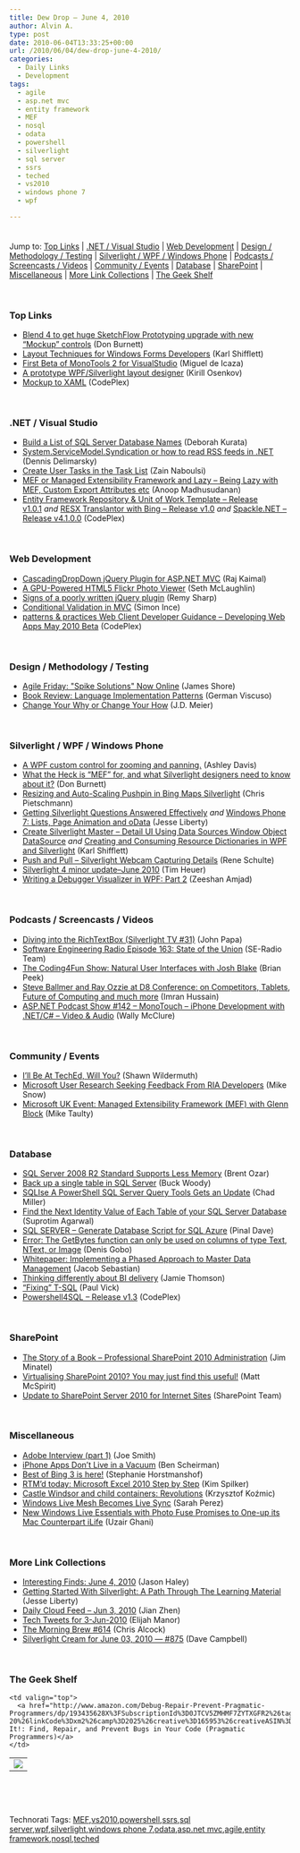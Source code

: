 ```yaml
---
title: Dew Drop – June 4, 2010
author: Alvin A.
type: post
date: 2010-06-04T13:33:25+00:00
url: /2010/06/04/dew-drop-june-4-2010/
categories:
  - Daily Links
  - Development
tags:
  - agile
  - asp.net mvc
  - entity framework
  - MEF
  - nosql
  - odata
  - powershell
  - silverlight
  - sql server
  - ssrs
  - teched
  - vs2010
  - windows phone 7
  - wpf

---
```

<div class="wlWriterHeaderFooter" style="float:none; margin:0px; padding:4px 0px 4px 0px;">
</div>

Jump to: [Top Links][1] | [.NET / Visual Studio][2] | [Web Development][3] | [Design / Methodology / Testing][4] | [Silverlight / WPF / Windows Phone][5] | [Podcasts / Screencasts / Videos][6] | [Community / Events][7] | [Database][8] | [SharePoint][9] | [Miscellaneous][10] | [More Link Collections][11] | [The Geek Shelf][12] 

&#160;

### <a name="top"></a>Top Links

  * [Blend 4 to get huge SketchFlow Prototyping upgrade with new “Mockup” controls][13] (Don Burnett)
  * [Layout Techniques for Windows Forms Developers][14] (Karl Shifflett)
  * [First Beta of MonoTools 2 for VisualStudio][15] (Miguel de Icaza)
  * [A prototype WPF/Silverlight layout designer][16] (Kirill Osenkov)
  * [Mockup to XAML][17] (CodePlex)

&#160;

### <a name="dotnet"></a>.NET / Visual Studio

  * [Build a List of SQL Server Database Names][18] (Deborah Kurata)
  * [System.ServiceModel.Syndication or how to read RSS feeds in .NET][19] (Dennis Delimarsky)
  * [Create User Tasks in the Task List][20] (Zain Naboulsi)
  * [MEF or Managed Extensibility Framework and Lazy – Being Lazy with MEF, Custom Export Attributes etc][21] (Anoop Madhusudanan)
  * [Entity Framework Repository & Unit of Work Template &#8211; Release v1.0.1][22]&#160;_and_&#160;[RESX Translantor with Bing &#8211; Release v1.0][23] _and_&#160;[Spackle.NET &#8211; Release v4.1.0.0][24] (CodePlex)

&#160;

### <a name="web"></a>Web Development

  * [CascadingDropDown jQuery Plugin for ASP.NET MVC][25] (Raj Kaimal)
  * [A GPU-Powered HTML5 Flickr Photo Viewer][26] (Seth McLaughlin)
  * [Signs of a poorly written jQuery plugin][27] (Remy Sharp)
  * [Conditional Validation in MVC][28] (Simon Ince)
  * [patterns & practices Web Client Developer Guidance &#8211; Developing Web Apps May 2010 Beta][29] (CodePlex)

&#160;

### <a name="design"></a>Design / Methodology / Testing

  * [Agile Friday: "Spike Solutions" Now Online][30] (James Shore)
  * [Book Review: Language Implementation Patterns][31] (German Viscuso)
  * [Change Your Why or Change Your How][32] (J.D. Meier)

&#160;

### <a name="silverlight"></a>Silverlight / WPF / Windows Phone

  * [A WPF custom control for zooming and panning.][33] (Ashley Davis)
  * [What the Heck is “MEF” for, and what Silverlight designers need to know about it?][34] (Don Burnett)
  * [Resizing and Auto-Scaling Pushpin in Bing Maps Silverlight][35] (Chris Pietschmann)
  * [Getting Silverlight Questions Answered Effectively][36] _and_&#160;[Windows Phone 7: Lists, Page Animation and oData][37] (Jesse Liberty)
  * [Create Silverlight Master – Detail UI Using Data Sources Window Object DataSource][38] _and_&#160;[Creating and Consuming Resource Dictionaries in WPF and Silverlight][39] (Karl Shifflett)
  * [Push and Pull &#8211; Silverlight Webcam Capturing Details][40] (Rene Schulte)
  * [Silverlight 4 minor update–June 2010][41] (Tim Heuer)
  * [Writing a Debugger Visualizer in WPF: Part 2][42] (Zeeshan Amjad)

&#160;

### <a name="podcasts"></a>Podcasts / Screencasts / Videos

  * [Diving into the RichTextBox (Silverlight TV #31)][43] (John Papa)
  * [Software Engineering Radio Episode 163: State of the Union][44] (SE-Radio Team)
  * [The Coding4Fun Show: Natural User Interfaces with Josh Blake][45] (Brian Peek)
  * [Steve Ballmer and Ray Ozzie at D8 Conference: on Competitors, Tablets, Future of Computing and much more][46] (Imran Hussain)
  * [ASP.NET Podcast Show #142 &#8211; MonoTouch &#8211; iPhone Development with .NET/C# &#8211; Video & Audio][47] (Wally McClure)

&#160;

### <a name="events"></a>Community / Events

  * [I&#8217;ll Be At TechEd, Will You?][48] (Shawn Wildermuth)
  * [Microsoft User Research Seeking Feedback From RIA Developers][49] (Mike Snow)
  * [Microsoft UK Event: Managed Extensibility Framework (MEF) with Glenn Block][50] (Mike Taulty)

&#160;

### <a name="db"></a>Database

  * [SQL Server 2008 R2 Standard Supports Less Memory][51] (Brent Ozar)
  * [Back up a single table in SQL Server][52] (Buck Woody)
  * [SQLIse A PowerShell SQL Server Query Tools Gets an Update][53] (Chad Miller)
  * [Find the Next Identity Value of Each Table of your SQL Server Database][54] (Suprotim Agarwal)
  * [SQL SERVER – Generate Database Script for SQL Azure][55] (Pinal Dave)
  * [Error: The GetBytes function can only be used on columns of type Text, NText, or Image][56] (Denis Gobo)
  * [Whitepaper: Implementing a Phased Approach to Master Data Management][57] (Jacob Sebastian)
  * [Thinking differently about BI delivery][58] (Jamie Thomson)
  * [“Fixing” T-SQL][59] (Paul Vick)
  * [Powershell4SQL &#8211; Release v1.3][60] (CodePlex)

&#160;

### <a name="sp"></a>SharePoint

  * [The Story of a Book &#8211; Professional SharePoint 2010 Administration][61] (Jim Minatel)
  * [Virtualising SharePoint 2010? You may just find this useful!][62] (Matt McSpirit)
  * [Update to SharePoint Server 2010 for Internet Sites][63] (SharePoint Team)

&#160;

### <a name="misc"></a>Miscellaneous

  * [Adobe Interview (part 1)][64] (Joe Smith)
  * [iPhone Apps Don&#8217;t Live in a Vacuum][65] (Ben Scheirman)
  * [Best of Bing 3 is here!][66] (Stephanie Horstmanshof)
  * [RTM’d today: Microsoft Excel 2010 Step by Step][67] (Kim Spilker)
  * [Castle Windsor and child containers: Revolutions][68] (Krzysztof Koźmic)
  * [Windows Live Mesh Becomes Live Sync][69] (Sarah Perez)
  * [New Windows Live Essentials with Photo Fuse Promises to One-up its Mac Counterpart iLife][70] (Uzair Ghani)

&#160;

### <a name="links"></a>More Link Collections

  * [Interesting Finds: June 4, 2010][71] (Jason Haley)
  * [Getting Started With Silverlight: A Path Through The Learning Material][72] (Jesse Liberty)
  * [Daily Cloud Feed &#8211; Jun 3, 2010][73] (Jian Zhen)
  * [Tech Tweets for 3-Jun-2010][74] (Elijah Manor)
  * [The Morning Brew #614][75] (Chris Alcock)
  * [Silverlight Cream for June 03, 2010 &#8212; #875][76] (Dave Campbell)

&#160;

### <a name="shelf"></a>The Geek Shelf

<table border="0" cellspacing="0" cellpadding="0">
  <tr>
    <td>
      <img data-recalc-dims="1" decoding="async" src="https://i0.wp.com/ecx.images-amazon.com/images/I/31xF4DWc2mL._SL160_.jpg?w=660" />
    </td>
    
    <td valign="top">
      <a href="http://www.amazon.com/Debug-Repair-Prevent-Pragmatic-Programmers/dp/193435628X%3FSubscriptionId%3D0JTCV5ZMHMF7ZYTXGFR2%26tag%3Dbrdicr-20%26linkCode%3Dxm2%26camp%3D2025%26creative%3D165953%26creativeASIN%3D193435628X">Debug It!: Find, Repair, and Prevent Bugs in Your Code (Pragmatic Programmers)</a>
    </td>
  </tr>
</table>

&#160;

<div style="padding-bottom: 0px; margin: 0px; padding-left: 0px; padding-right: 0px; display: inline; float: none; padding-top: 0px" id="scid:C16BAC14-9A3D-4c50-9394-FBFEF7A93539:7ce52901-56b5-4c76-9a2c-79b5474e69b5" class="wlWriterSmartContent">
  <!--dotnetkickit-->
</div>

&#160;

<div style="padding-bottom: 0px; margin: 0px; padding-left: 0px; padding-right: 0px; display: inline; float: none; padding-top: 0px" id="scid:0767317B-992E-4b12-91E0-4F059A8CECA8:cba040c4-9736-469b-991a-ffc64c6b5e71" class="wlWriterSmartContent">
  Technorati Tags: <a href="http://technorati.com/tags/MEF" rel="tag">MEF</a>,<a href="http://technorati.com/tags/vs2010" rel="tag">vs2010</a>,<a href="http://technorati.com/tags/powershell" rel="tag">powershell</a>,<a href="http://technorati.com/tags/ssrs" rel="tag">ssrs</a>,<a href="http://technorati.com/tags/sql+server" rel="tag">sql server</a>,<a href="http://technorati.com/tags/wpf" rel="tag">wpf</a>,<a href="http://technorati.com/tags/silverlight" rel="tag">silverlight</a>,<a href="http://technorati.com/tags/windows+phone+7" rel="tag">windows phone 7</a>,<a href="http://technorati.com/tags/odata" rel="tag">odata</a>,<a href="http://technorati.com/tags/asp.net+mvc" rel="tag">asp.net mvc</a>,<a href="http://technorati.com/tags/agile" rel="tag">agile</a>,<a href="http://technorati.com/tags/entity+framework" rel="tag">entity framework</a>,<a href="http://technorati.com/tags/nosql" rel="tag">nosql</a>,<a href="http://technorati.com/tags/teched" rel="tag">teched</a>
</div>

 [1]: https://morningdew-bpc6g3a0fgaxdxcu.eastus2-01.azurewebsites.net/#top
 [2]: https://morningdew-bpc6g3a0fgaxdxcu.eastus2-01.azurewebsites.net/#dotnet
 [3]: https://morningdew-bpc6g3a0fgaxdxcu.eastus2-01.azurewebsites.net/#web
 [4]: https://morningdew-bpc6g3a0fgaxdxcu.eastus2-01.azurewebsites.net/#design
 [5]: https://morningdew-bpc6g3a0fgaxdxcu.eastus2-01.azurewebsites.net/#silverlight
 [6]: https://morningdew-bpc6g3a0fgaxdxcu.eastus2-01.azurewebsites.net/#podcasts
 [7]: https://morningdew-bpc6g3a0fgaxdxcu.eastus2-01.azurewebsites.net/#events
 [8]: https://morningdew-bpc6g3a0fgaxdxcu.eastus2-01.azurewebsites.net/#db
 [9]: https://morningdew-bpc6g3a0fgaxdxcu.eastus2-01.azurewebsites.net/#sp
 [10]: https://morningdew-bpc6g3a0fgaxdxcu.eastus2-01.azurewebsites.net/#misc
 [11]: https://morningdew-bpc6g3a0fgaxdxcu.eastus2-01.azurewebsites.net/#links
 [12]: https://morningdew-bpc6g3a0fgaxdxcu.eastus2-01.azurewebsites.net/#shelf
 [13]: http://feedproxy.google.com/~r/d4dotnet/~3/jqqosTzeqX8/post.aspx
 [14]: http://blogs.msdn.com/b/wpfsldesigner/archive/2010/06/03/layout-techniques-for-windows-forms-developers.aspx
 [15]: http://tirania.org/blog/archive/2010/Jun-03.html
 [16]: http://blogs.msdn.com/b/kirillosenkov/archive/2010/06/02/a-prototype-wpf-silverlight-layout-designer.aspx
 [17]: http://mockuptoxaml.codeplex.com/Wikipage?ProjectName=mockuptoxaml
 [18]: http://msmvps.com/blogs/deborahk/archive/2010/06/03/build-a-list-of-sql-server-database-names.aspx
 [19]: http://feeds.dzone.com/~r/zones/dotnet/~3/XPY_2rRG6XI/systemservicemodelsyndication
 [20]: http://feedproxy.google.com/~r/zainnab/~3/GU_TZstG5iE/create-user-tasks-in-the-task-list-vstiptool0027.aspx
 [21]: http://feedproxy.google.com/~r/amazedsaint/articles/~3/N-l8OsIE9d8/mef-or-managed-extensibility-framework.html
 [22]: http://efrepository.codeplex.com/releases/view/46440
 [23]: http://resxtranslatorbing.codeplex.com/releases/view/46456
 [24]: http://spacklenet.codeplex.com/releases/view/46469
 [25]: http://weblogs.asp.net/rajbk/archive/2010/05/20/cascadingdropdown-jquery-plugin-for-asp-net-mvc.aspx
 [26]: http://blogs.msdn.com/b/ie/archive/2010/06/03/a-gpu-powered-html5-flickr-photo-viewer.aspx
 [27]: http://feedproxy.google.com/~r/remysharp/~3/nsYNpmDWo6w/
 [28]: http://blogs.msdn.com/b/simonince/archive/2010/06/04/conditional-validation-in-mvc.aspx
 [29]: http://webclientguidance.codeplex.com/releases/view/46436
 [30]: http://jamesshore.com/Blog/Agile-Friday-Spike-Solutions-Now-Online.html
 [31]: http://feeds.dzone.com/~r/zones/dotnet/~3/lCADzv487Gg/language-implementation
 [32]: http://feedproxy.google.com/~r/SourcesOfInsight/~3/L0QPC6IcuDk/
 [33]: http://www.codeproject.com/KB/WPF/zoomandpancontrol.aspx
 [34]: http://feedproxy.google.com/~r/d4dotnet/~3/Q8hv--w4FXE/post.aspx
 [35]: http://pietschsoft.com/post.aspx?id=f5cc395e-a712-4884-ab24-3e556e6da666
 [36]: http://feedproxy.google.com/~r/JesseLiberty-SilverlightGeek/~3/TPoxdpUocY8/
 [37]: http://feedproxy.google.com/~r/JesseLiberty-SilverlightGeek/~3/xo-C02A3dFU/
 [38]: http://blogs.msdn.com/b/wpfsldesigner/archive/2010/06/03/create-silverlight-master-detail-ui-using-data-sources-window-object-datasource.aspx
 [39]: http://blogs.msdn.com/b/wpfsldesigner/archive/2010/06/03/creating-and-consuming-resource-dictionaries-in-wpf-and-silverlight.aspx
 [40]: http://kodierer.blogspot.com/2010/06/push-and-pull-silverlight-webcam.html
 [41]: http://feeds.timheuer.com/~r/timheuer/~3/MAdVMr431_s/silverlight-4-minor-update-june-2010.aspx
 [42]: http://www.codeproject.com/KB/WPF/Debug_Visualizer_Part2.aspx
 [43]: http://channel9.msdn.com/shows/SilverlightTV/Diving-into-the-RichTextBox-Silverlight-TV-31/
 [44]: http://feedproxy.google.com/~r/se-radio/~3/UBj08BOaR00/episode-163-state-union
 [45]: http://channel9.msdn.com/shows/Coding4FunTV/The-Coding4Fun-Show-Natural-User-Interfaces-with-Josh-Blake/
 [46]: http://feedproxy.google.com/~r/Ithinkdiff/~3/uJixDtYyrNA/
 [47]: http://morewally.com/cs/blogs/wallym/archive/2010/06/03/asp-net-podcast-142-monotouch-iphone-development-with-net-c-video-amp-audio.aspx
 [48]: http://wildermuth.com/2010/06/03/I_ll_Be_At_TechEd_Will_You
 [49]: http://www.michaelsnow.com/2010/06/03/microsoft-user-research-seeking-feedback-from-ria-developers/
 [50]: http://feedproxy.google.com/~r/mtaulty/~3/tXHR6S6uOk8/microsoft-uk-event-managed-extensibility-framework-mef-with-glenn-block.aspx
 [51]: http://www.brentozar.com/archive/2010/06/sql-server-r-standard-supports-less-memory/
 [52]: http://blogs.msdn.com/b/buckwoody/archive/2010/06/03/back-up-a-single-table-in-sql-server.aspx
 [53]: http://www.sqlservercentral.com/blogs/chadmiller/archive/2010/06/04/sqlise-a-powershell-sql-server-query-tools-gets-an-update.aspx
 [54]: http://feedproxy.google.com/~r/sqlservercurry/blog/~3/Vr-l1alNnnE/find-next-identity-value-of-each-table.html
 [55]: http://blog.sqlauthority.com/2010/06/04/sql-server-generate-database-script-for-sql-azure/
 [56]: http://blogs.lessthandot.com/index.php/DataMgmt/DataDesign/error-the-getbytes-function-can-only-be
 [57]: http://feedproxy.google.com/~r/beyondrelationalmain/~3/VlemQPE9rpg/whitepaper-implementing-a-phased-approach-to-master-data-management.aspx
 [58]: http://feedproxy.google.com/~r/jamiet/~3/kWTSlIN5ino/thinking-differently-about-bi-delivery.aspx
 [59]: http://panopticoncentral.net/archive/2010/06/03/24820.aspx
 [60]: http://powershell4sql.codeplex.com/releases/view/46458
 [61]: http://p2p.wrox.com/content/blogs/jminatel/story-book-professional-sharepoint-2010-administration
 [62]: http://blogs.technet.com/b/mattmcspirit/archive/2010/06/03/virtualising-sharepoint-2010-you-may-just-find-this-useful.aspx
 [63]: http://feedproxy.google.com/~r/sharepointteamblog/~3/CPL7Xfy1rTA/sharepoint-server-2010-for-internet-sites-update.aspx
 [64]: http://feedproxy.google.com/~r/MyTechnicalInterviewExperience/~3/423wooXmKQA/adobe-interview-part-1.html
 [65]: http://feedproxy.google.com/~r/flux88/~3/-r5nFK2Qopw/
 [66]: http://www.bing.com/community/blogs/search/archive/2010/06/03/best-of-bing-3-is-here.aspx
 [67]: http://blogs.msdn.com/b/microsoft_press/archive/2010/06/03/rtm-d-today-microsoft-excel-2010-step-by-step.aspx
 [68]: http://feedproxy.google.com/~r/Devlicious/~3/rItpclcASYw/castle-windsor-and-child-containers-revolutions.aspx
 [69]: http://on10.net/blogs/sarahintampa/Windows-Live-Mesh-Becomes-Live-Sync/
 [70]: http://feedproxy.google.com/~r/RedmondPie/~3/AusAE58-Zn8/
 [71]: http://jasonhaley.com/blog/post.aspx?id=c2e1bb21-9484-4494-ac15-256b809390d9
 [72]: http://feedproxy.google.com/~r/JesseLiberty-SilverlightGeek/~3/opvKM0R8FXk/
 [73]: http://feedproxy.google.com/~r/onsaas/~3/WwEjuW9M3rs/
 [74]: http://elijahmanor.com/webdevdotnet/post.aspx?id=0c327e09-b976-4339-9774-7a6a5ba349bd
 [75]: http://feedproxy.google.com/~r/ReflectivePerspective/~3/X57TBcp71uw/
 [76]: http://geekswithblogs.net/WynApseTechnicalMusings/archive/2010/06/03/140223.aspx